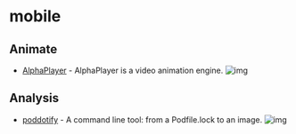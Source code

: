 # mobile

## Animate

- [AlphaPlayer](https://github.com/bytedance/AlphaPlayer) - AlphaPlayer is a video animation engine. ![img](https://img.shields.io/github/stars/bytedance/AlphaPlayer)



## Analysis

- [poddotify](https://github.com/gabrielepalma/poddotify) - A command line tool: from a Podfile.lock to an image.  ![img](https://img.shields.io/github/stars/gabrielepalma/poddotify)